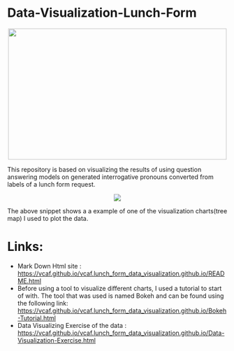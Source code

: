 # Data-Visualization-Lunch-Form
<p align="center">
  <img src="https://user-images.githubusercontent.com/78371221/229536952-01e4a03b-b083-4514-b78c-14c4c5c81a42.png"  width="500" height="300">
</p>

This repository is based on visualizing the results of using question answering models on generated interrogative pronouns converted from labels of a lunch form request.
<p align="center">
  <img src="https://user-images.githubusercontent.com/78371221/229635694-f67e6567-daaa-4e67-a2fa-f8046ffec411.gif">
</p>


The above snippet shows a a example of one of the visualization charts(tree map) I used to plot the data.

# Links:
- Mark Down Html site : https://vcaf.github.io/vcaf.lunch_form_data_visualization.github.io/README.html
- Before using a tool to visualize different charts, I used a tutorial to start of with. The tool that was used is named Bokeh and can be found using the following link: https://vcaf.github.io/vcaf.lunch_form_data_visualization.github.io/Bokeh-Tutorial.html
- Data Visualizing Exercise of the data : https://vcaf.github.io/vcaf.lunch_form_data_visualization.github.io/Data-Visualization-Exercise.html
